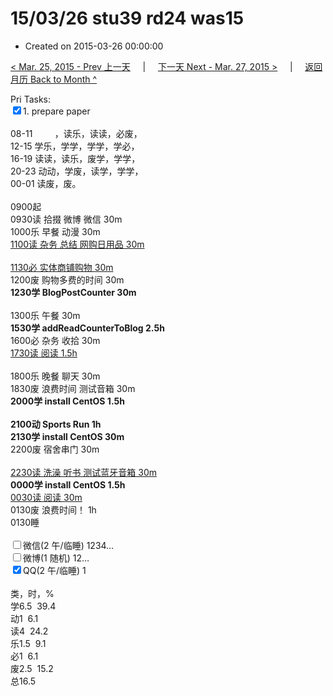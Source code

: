 # 15/03/26 stu39 rd24 was15

- Created on 2015-03-26 00:00:00

[< Mar. 25, 2015 - Prev 上一天](/_archived/lifelogs/2015/03/d25.md) &nbsp; &nbsp; | &nbsp; &nbsp; [下一天 Next - Mar. 27, 2015 >](/_archived/lifelogs/2015/03/d27.md) &nbsp; &nbsp; |  &nbsp; &nbsp; [返回月历 Back to Month ^](/_archived/lifelogs/2015/03/index.md)
<br/><div>Pri Tasks:<br/><input type="checkbox" checked="true" />1. prepare paper</div><div><div><br/></div>08-11         ，读乐，读读，必废，<br/>12-15 学乐，学学，学学，学必，<br/>16-19 读读，读乐，废学，学学，<br/>20-23 动动，学废，读学，学学，</div><div>00-01 读废，废。<br/><div><br/></div>0900起<br/>0930读 拾掇 微博 微信 30m</div><div>1000乐 早餐 动漫 30m</div><div><u>1100读 杂务 总结 网购日用品 30m</u></div><div><b><br/></b></div><div><u>1130必 实体商铺购物 30m</u></div><div>1200废 购物多费的时间 30m<div><b>1230学 BlogPostCounter 30m</b></div><div><br/></div>1300乐 午餐 30m<br/><b>1530学 addReadCounterToBlog 2.5h</b></div><div><div>1600必 杂务 收拾 30m</div><div><u>1730读 阅读 1.5h</u></div><div><br/></div>1800乐 晚餐 聊天 30m</div><div>1830废 浪费时间 测试音箱 30m<br/><b>2000学 install CentOS 1.5h</b><div><br/></div><b>2100动 Sports Run 1h</b><br/><b>2130学 install CentOS 30m</b><br/>2200废 宿舍串门 30m</div><div><u><br/></u></div><div><u>2230读 洗澡 听书 测试蓝牙音箱 30m</u></div><div><b>0000学 install CentOS 1.5h</b></div><div><u>0030读 阅读 30m</u></div><div>0130废 浪费时间！ 1h</div><div>0130睡</div><div><br/><input type="checkbox" />微信(2 午/临睡) 1234…<br/><input type="checkbox" />微博(1 随机) 12…<br/><input type="checkbox" checked="true" />QQ(2 午/临睡) 1<br/><div><br/></div>类，时，%<br/>学6.5  39.4<br/>动1  6.1<br/>读4  24.2<br/>乐1.5  9.1<br/>必1  6.1<br/>废2.5  15.2<br/>总16.5</div>
